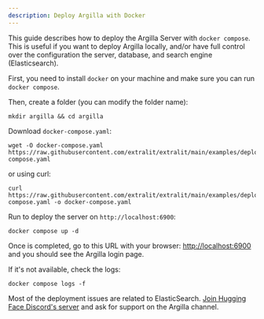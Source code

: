 ```yaml
---
description: Deploy Argilla with Docker
---
```

This guide describes how to deploy the Argilla Server with `docker compose`. This is useful if you want to deploy Argilla locally, and/or have full control over the configuration the server, database, and search engine (Elasticsearch).

First, you need to install `docker` on your machine and make sure you can run `docker compose`.

Then, create a folder (you can modify the folder name):

```console
mkdir argilla && cd argilla
```

Download `docker-compose.yaml`:

```console
wget -O docker-compose.yaml https://raw.githubusercontent.com/extralit/extralit/main/examples/deployments/docker/docker-compose.yaml
```

or using curl:
```console
curl https://raw.githubusercontent.com/extralit/extralit/main/examples/deployments/docker/docker-compose.yaml -o docker-compose.yaml
```

Run to deploy the server on `http://localhost:6900`:

```console
docker compose up -d
```

Once is completed, go to this URL with your browser: [http://localhost:6900](http://localhost:6900) and you should see the Argilla login page.

If it's not available, check the logs:

```console
docker compose logs -f
```

Most of the deployment issues are related to ElasticSearch. [Join Hugging Face Discord's server](http://hf.co/join/discord) and ask for support on the Argilla channel.
